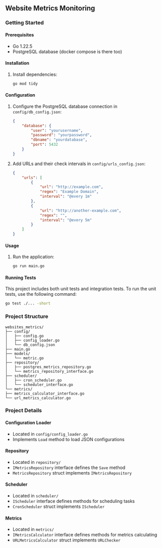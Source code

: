 ## Website Metrics Monitoring

### Getting Started
#### Prerequisites

- Go 1.22.5
- PostgreSQL database (docker compose is there too)

#### Installation

1. Install dependencies:
    ```sh
    go mod tidy
    ```

#### Configuration

1. Configure the PostgreSQL database connection in `config/db_config.json`:
    ```json
    {
        "database": {
            "user": "yourusername",
            "password": "yourpassword",
            "dbname": "yourdatabase",
            "port": 5432
        }
    }
    ```

2. Add URLs and their check intervals in `config/urls_config.json`:
    ```json
    {
        "urls": [
            {
                "url": "http://example.com",
                "regex": "Example Domain",
                "interval": "@every 1m"
            },
            {
                "url": "http://another-example.com",
                "regex": "",
                "interval": "@every 5m"
            }
        ]
    }
    ```

#### Usage

1. Run the application:
    ```sh
    go run main.go
    ```

#### Running Tests

This project includes both unit tests and integration tests.
To run the unit tests, use the following command:
```sh
go test ./... -short
 ```

### Project Structure
```
websites_metrics/
├── config/
│   ├── config.go
│   ├── config_loader.go
│   └── db_config.json
├── main.go
├── models/
│   └── metric.go
├── repository/
│   ├── postgres_metrics_repository.go
│   └── metrics_repository_interface.go
├── scheduler/
│   ├── cron_scheduler.go
│   └── scheduler_interface.go
└── metrics/
├── metrics_calculator_interface.go
└── url_metrics_calculator.go
```
### Project Details

#### Configuration Loader

- Located in `config/config_loader.go`
- Implements `Load` method to load JSON configurations

#### Repository

- Located in `repository/`
- `IMetricsRepository` interface defines the `Save` method
- `MetricsRepository` struct implements `IMetricsRepository`

#### Scheduler

- Located in `scheduler/`
- `IScheduler` interface defines methods for scheduling tasks
- `CronScheduler` struct implements `IScheduler`

#### Metrics

- Located in `metrics/`
- `IMetricsCalculator` interface defines methods for metrics calculating
- `URLMetricsCalculator` struct implements `URLChecker`
